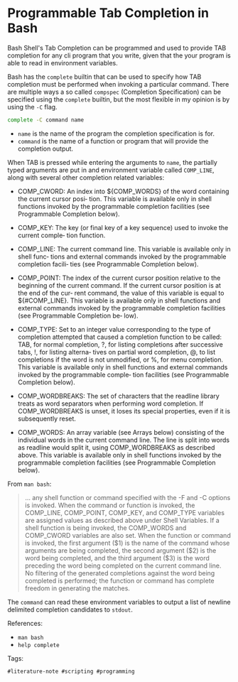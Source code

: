 # Programmable Tab Completion in Bash

Bash Shell's Tab Completion can be programmed and used to provide TAB
completion for any cli program that you write, given that the your program is
able to read in environment variables.

Bash has the `complete` builtin that can be used to specify how TAB completion
must be performed when invoking a particular command. There are multiple ways
a so called `compspec` (Completion Specification) can be specified using the
`complete` builtin, but the most flexible in my opinion is by using the `-C`
flag.

```sh
complete -C command name
```

* `name` is the name of the program the completion specification is for.
* `command` is the name of a function or program that will provide the
  completion output.

When TAB is pressed while entering the arguments to `name`, the partially typed
arguments are put in and environment variable called `COMP_LINE`, along with
several other completion related variables:
 
* COMP_CWORD: An index into \${COMP_WORDS} of the word containing the current
  cursor posi‐ tion.  This variable is available only in shell functions
  invoked  by  the programmable completion facilities (see Programmable
  Completion below).
       
* COMP_KEY: The key (or final key of a key sequence) used to invoke the current
  comple‐ tion function.

* COMP_LINE: The current command line.  This variable is available only in
  shell  func‐ tions  and external commands invoked by the programmable
  completion facili‐ ties (see Programmable Completion below).

* COMP_POINT: The index of the current cursor position relative to the beginning
  of  the current  command.  If the current cursor position is at the end of
  the cur‐ rent command, the value of this variable is equal to  \${#COMP_LINE}.
  This variable is available only in shell functions and external commands
  invoked by the programmable completion facilities (see Programmable
  Completion  be‐ low).

* COMP_TYPE: Set  to  an integer value corresponding to the type of completion
  attempted that caused a completion function to be called: TAB, for normal
  completion, ?,  for  listing completions after successive tabs, !, for
  listing alterna‐ tives on partial word completion, @, to list completions if
  the word is not unmodified,  or %, for menu completion.  This variable is
  available only in shell functions and external commands invoked by the
  programmable  comple‐ tion facilities (see Programmable Completion below).

* COMP_WORDBREAKS: The  set  of characters that the readline library treats as
  word separators when performing word completion.  If COMP_WORDBREAKS is
  unset, it loses its special properties, even if it is subsequently reset.

* COMP_WORDS: An  array variable (see Arrays below) consisting of the individual
  words in the current command line.  The line is split into words as  readline
  would split  it,  using  COMP_WORDBREAKS  as  described  above.  This
  variable is available only in shell functions invoked by  the  programmable
  completion facilities (see Programmable Completion below).

From `man bash`:

> ... any shell function or command specified with the -F and -C options is invoked.
> When the command or function  is  invoked, the  COMP_LINE,  COMP_POINT,
> COMP_KEY, and COMP_TYPE variables are assigned values as described above under
> Shell Variables.  If a shell function is  being  invoked, the  COMP_WORDS  and
> COMP_CWORD variables are also set.  When the function or command is invoked,
> the first argument (\$1) is the name of the  command  whose  arguments  are
> being completed, the second argument (\$2) is the word being completed, and the
> third argument (\$3) is the word preceding the word being completed on  the
> current  command line.  No filtering of the generated completions against the
> word being completed is performed; the function or command has complete freedom
> in generating the matches.


The `command` can read these environment variables to output a list of newline delimited completion candidates to `stdout`.


References:

* `man bash`
* `help complete`


Tags:

    #literature-note #scripting #programming
